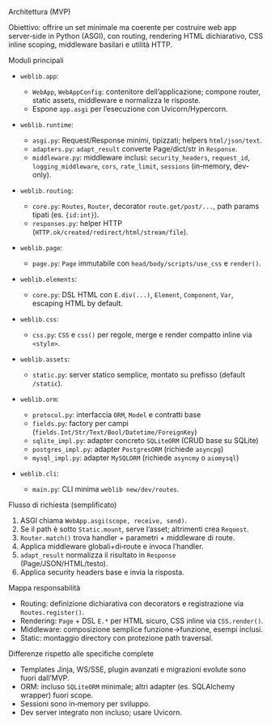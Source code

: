 Architettura (MVP)

Obiettivo: offrire un set minimale ma coerente per costruire web app server‑side in Python (ASGI), con routing, rendering HTML dichiarativo, CSS inline scoping, middleware basilari e utilità HTTP.

Moduli principali

- `weblib.app`:
  - `WebApp`, `WebAppConfig`: contenitore dell’applicazione; compone router, static assets, middleware e normalizza le risposte.
  - Espone `app.asgi` per l’esecuzione con Uvicorn/Hypercorn.

- `weblib.runtime`:
  - `asgi.py`: Request/Response minimi, tipizzati; helpers `html/json/text`.
  - `adapters.py`: `adapt_result` converte Page/dict/str in `Response`.
  - `middleware.py`: middleware inclusi: `security_headers`, `request_id`, `logging_middleware`, `cors`, `rate_limit`, `sessions` (in‑memory, dev-only).

- `weblib.routing`:
  - `core.py`: `Routes`, `Router`, decorator `route.get/post/...`, path params tipati (es. `{id:int}`).
  - `responses.py`: helper HTTP (`HTTP.ok/created/redirect/html/stream/file`).

- `weblib.page`:
  - `page.py`: `Page` immutabile con `head/body/scripts/use_css` e `render()`.

- `weblib.elements`:
  - `core.py`: DSL HTML con `E.div(...)`, `Element`, `Component`, `Var`, escaping HTML by default.

- `weblib.css`:
  - `css.py`: `CSS` e `css()` per regole, merge e render compatto inline via `<style>`.

- `weblib.assets`:
  - `static.py`: server statico semplice, montato su prefisso (default `/static`).

- `weblib.orm`:
  - `protocol.py`: interfaccia `ORM`, `Model` e contratti base
  - `fields.py`: factory per campi (`fields.Int/Str/Text/Bool/Datetime/ForeignKey`)
  - `sqlite_impl.py`: adapter concreto `SQLiteORM` (CRUD base su SQLite)
  - `postgres_impl.py`: adapter `PostgresORM` (richiede `asyncpg`)
  - `mysql_impl.py`: adapter `MySQLORM` (richiede `asyncmy` o `aiomysql`)

- `weblib.cli`:
  - `main.py`: CLI minima `weblib new/dev/routes`.

Flusso di richiesta (semplificato)

1) ASGI chiama `WebApp.asgi(scope, receive, send)`.
2) Se il path è sotto `Static.mount`, serve l’asset; altrimenti crea `Request`.
3) `Router.match()` trova handler + parametri + middleware di route.
4) Applica middleware globali+di‑route e invoca l’handler.
5) `adapt_result` normalizza il risultato in `Response` (Page/JSON/HTML/testo).
6) Applica security headers base e invia la risposta.

Mappa responsabilità

- Routing: definizione dichiarativa con decorators e registrazione via `Routes.register()`.
- Rendering: `Page` + DSL `E.*` per HTML sicuro, CSS inline via `CSS.render()`.
- Middleware: composizione semplice funzione→funzione, esempi inclusi.
- Static: montaggio directory con protezione path traversal.

Differenze rispetto alle specifiche complete

- Templates Jinja, WS/SSE, plugin avanzati e migrazioni evolute sono fuori dall’MVP.
- ORM: incluso `SQLiteORM` minimale; altri adapter (es. SQLAlchemy wrapper) fuori scope.
- Sessioni sono in‑memory per sviluppo.
- Dev server integrato non incluso; usare Uvicorn.
